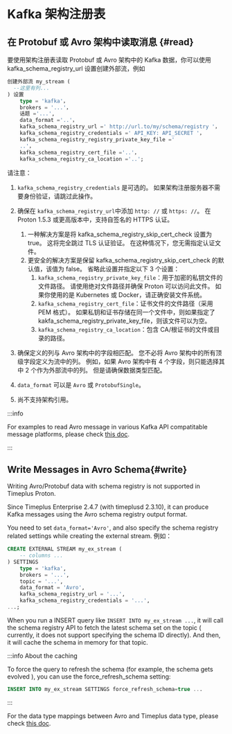 # Kafka 架构注册表

## 在 Protobuf 或 Avro 架构中读取消息 {#read}

要使用架构注册表读取 Protobuf 或 Avro 架构中的 Kafka 数据，你可以使用 kafka_schema_registry_url 设置创建外部流，例如

```sql
创建外部流 my_stream (
  --这里有列...
) 设置
    type = 'kafka'，
    brokers = '...'，
    话题 ='...',
    data_format ='..'，
    kafka_schema_registry_url =' http://url.to/my/schema/registry '，
    kafka_schema_registry_credentials =' API_KEY: API_SECRET '，
    kafka_schema_registry_registry_private_key_file ='
    ..'，
    kafka_schema_registry_cert_file ='..'，
    kafka_schema_registry_ca_location ='..';
```

请注意：

1. `kafka_schema_registry_credentials` 是可选的。 如果架构注册服务器不需要身份验证，请跳过此操作。

2. 确保在 `kafka_schema_registry_url`中添加 `http: //` 或 `https: //`。 在 Proton 1.5.3 或更高版本中，支持自签名的 HTTPS 认证。
   1. 一种解决方案是将 kafka_schema_registry_skip_cert_check 设置为 true。 这将完全跳过 TLS 认证验证。 在这种情况下，您无需指定认证文件。
   2. 更安全的解决方案是保留 kafka_schema_registry_skip_cert_check 的默认值，该值为 false。 省略此设置并指定以下 3 个设置：
      1. `kafka_schema_registry_private_key_file`：用于加密的私钥文件的文件路径。 请使用绝对文件路径并确保 Proton 可以访问此文件。 如果你使用的是 Kubernetes 或 Docker，请正确安装文件系统。
      2. `kafka_schema_registry_cert_file`：证书文件的文件路径（采用 PEM 格式）。 如果私钥和证书存储在同一个文件中，则如果指定了 kakfa_schema_registry_private_key_file，则该文件可以为空。
      3. `kafka_schema_registry_ca_location`：包含 CA/根证书的文件或目录的路径。

3. 确保定义的列与 Avro 架构中的字段相匹配。 您不必将 Avro 架构中的所有顶级字段定义为流中的列。 例如，如果 Avro 架构中有 4 个字段，则只能选择其中 2 个作为外部流中的列。 但是请确保数据类型匹配。

4. `data_format` 可以是 `Avro` 或 `ProtobufSingle`。

5. 尚不支持架构引用。

:::info

For examples to read Avro message in various Kafka API compatitable message platforms, please check [this doc](/tutorial-sql-read-avro).

:::

## Write Messages in Avro Schema{#write}

Writing Avro/Protobuf data with schema registry is not supported in Timeplus Proton.

Since Timeplus Enterprise 2.4.7 (with timeplusd 2.3.10), it can produce Kafka messages using the Avro schema registry output format.

You need to set `data_format='Avro'`, and also specify the schema registry related settings while creating the external stream. 例如：

```sql
CREATE EXTERNAL STREAM my_ex_stream (
    -- columns ...
) SETTINGS
    type = 'kafka',
    brokers = '...',
    topic = '...',
    data_format = 'Avro',
    kafka_schema_registry_url = '...',
    kafka_schema_registry_credentials = '...',
...;
```

When you run a INSERT query like `INSERT INTO my_ex_stream ...`, it will call the schema registry API to fetch the latest schema set on the topic ( currently, it does not support specifying the schema ID directly). And then, it will cache the schema in memory for that topic.

:::info About the caching

To force the query to refresh the schema (for example, the schema gets evolved ), you can use the force_refresh_schema setting:

```sql
INSERT INTO my_ex_stream SETTINGS force_refresh_schema=true ...
```

:::

For the data type mappings between Avro and Timeplus data type, please check [this doc](/proton-format-schema#avro_types).
